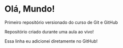 # Olá, Mundo!
Primeiro repositório versionado do curso de Git e GitHub

Repositório criado durante uma aula ao vivo!

Essa linha eu adicionei diretamente no GitHub!

